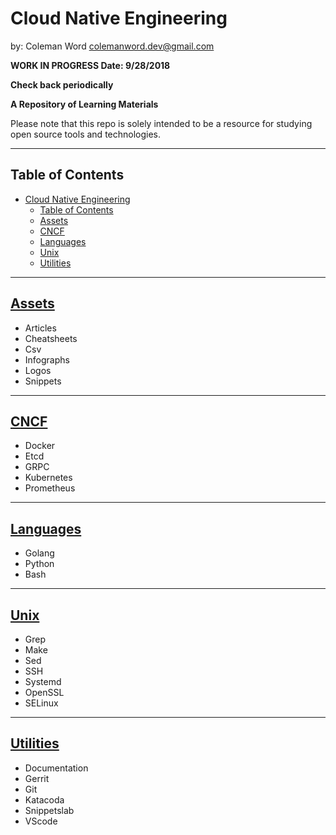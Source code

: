 # Cloud Native Engineering

by: Coleman Word    colemanword.dev@gmail.com

**WORK IN PROGRESS Date: 9/28/2018**

**Check back periodically**

**A Repository of Learning Materials**
  
Please note that this repo is solely intended to be a resource for studying open source tools and technologies. 

***
## Table of Contents

- [Cloud Native Engineering](#cloud-native-engineering)
    - [Table of Contents](#table-of-contents)
    - [Assets](#assets)
    - [CNCF](#cncf)
    - [Languages](#languages)
    - [Unix](#unix)
    - [Utilities](#utilities)

***

## [Assets](https://github.com/gofunct/cloudnative-engineer/tree/dev/Assets)
* Articles 
* Cheatsheets
* Csv
* Infographs
* Logos
* Snippets
    
***

## [CNCF](https://github.com/gofunct/cloudnative-engineer/tree/dev/CNCF)
* Docker
* Etcd
* GRPC
* Kubernetes
* Prometheus
    
***

## [Languages](https://github.com/gofunct/cloudnative-engineer/tree/dev/Languages)
* Golang
* Python
* Bash
    
***

## [Unix](https://github.com/gofunct/cloudnative-engineer/tree/dev/Unix)
* Grep
* Make
* Sed
* SSH
* Systemd
* OpenSSL
* SELinux
  
***

## [Utilities](https://github.com/gofunct/cloudnative-engineer/tree/dev/Utilities)
* Documentation
* Gerrit
* Git
* Katacoda
* Snippetslab
* VScode